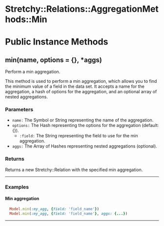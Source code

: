 # Stretchy::Relations::AggregationMethods::Min [](#module-Stretchy::Relations::AggregationMethods::Min) [](#top)

    

# Public Instance Methods

      
## min(name, options = {}, *aggs) [](#method-i-min)
         
Perform a min aggregation.

This method is used to perform a min aggregation, which allows you to find the minimum value of a field in the data set. It accepts a name for the aggregation, a hash of options for the aggregation, and an optional array of nested aggregations.

### Parameters

- `name:` The Symbol or String representing the name of the aggregation.
- `options:` The Hash representing the options for the aggregation (default: {}).
    - `:field:` The String representing the field to use for the min aggregation.
- `aggs:` The Array of Hashes representing nested aggregations (optional).

### Returns
Returns a new Stretchy::Relation with the specified min aggregation.

---

### Examples

#### Min aggregation

```ruby
  Model.min(:my_agg, {field: 'field_name'})
  Model.min(:my_agg, {field: 'field_name'}, aggs: {...})
```  
        
---

